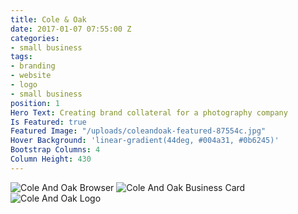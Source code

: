 ```yaml
---
title: Cole & Oak
date: 2017-01-07 07:55:00 Z
categories:
- small business
tags:
- branding
- website
- logo
- small business
position: 1
Hero Text: Creating brand collateral for a photography company
Is Featured: true
Featured Image: "/uploads/coleandoak-featured-87554c.jpg"
Hover Background: 'linear-gradient(44deg, #004a31, #0b6245)'
Bootstrap Columns: 4
Column Height: 430
---
```


![Cole And Oak Browser](/uploads/coleandoak-browser.jpg)
![Cole And Oak Business Card](/uploads/coleandoak-business-card-wide.jpg)
![Cole And Oak Logo](/uploads/coleandoak-logo.jpg)
